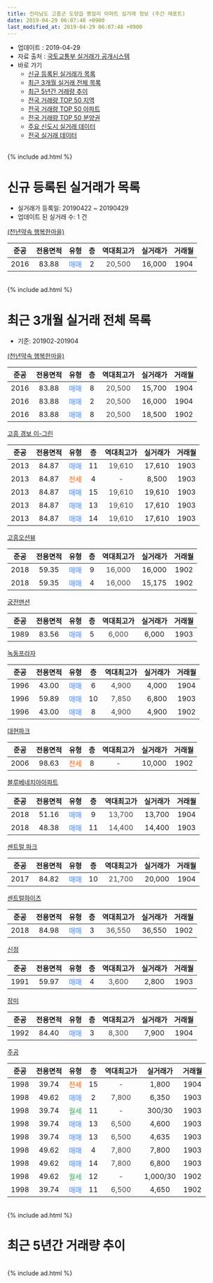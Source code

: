 ```yaml
---
title: 전라남도 고흥군 도양읍 봉암리 아파트 실거래 정보 (주간 레포트)
date: 2019-04-29 06:07:48 +0900
last_modified_at: 2019-04-29 06:07:48 +0900
---
```


* 업데이트 : 2019-04-29
* 자료 출처 : [국토교통부 실거래가 공개시스템](http://rt.molit.go.kr)
* 바로 가기
    * [신규 등록된 실거래가 목록](#신규-등록된-실거래가-목록)
    * [최근 3개월 실거래 전체 목록](#최근-3개월-실거래-전체-목록)
    * [최근 5년간 거래량 추이](#최근-5년간-거래량-추이)
    * [전국 거래량 TOP 50 지역](https://inasie.github.io/apt-trade-info/최근-3개월-전국에서-가장-거래가-많이-발생한-지역)
    * [전국 거래량 TOP 50 아파트](https://inasie.github.io/apt-trade-info/최근-3개월-전국에서-가장-거래가-많이-발생한-아파트)
    * [전국 거래량 TOP 50 분양권](https://inasie.github.io/apt-trade-info/최근-3개월-전국에서-가장-거래가-많이-발생한-분양권)
    * [주요 신도시 실거래 데이터](https://inasie.github.io/apt-trade-info/주요-신도시)
    * [전국 실거래 데이터](https://inasie.github.io/apt-trade-info/전국)
<br>
{% include ad.html %}
<br>

# 신규 등록된 실거래가 목록
* 실거래가 등록일: 20190422 ~ 20190429
* 업데이트 된 실거래 수: 1 건


[(천년약속 행복한마을)](https://search.naver.com/search.naver?query=%EC%A0%84%EB%9D%BC%EB%82%A8%EB%8F%84+%EA%B3%A0%ED%9D%A5%EA%B5%B0+%EB%8F%84%EC%96%91%EC%9D%8D+%EB%B4%89%EC%95%94%EB%A6%AC+%28%EC%B2%9C%EB%85%84%EC%95%BD%EC%86%8D+%ED%96%89%EB%B3%B5%ED%95%9C%EB%A7%88%EC%9D%84%29)

|준공|전용면적|유형|층|역대최고가|실거래가|거래월|
|:---:|:---:|:---:|:---:|:---:|:---:|:---:|
|2016|83.88|<span style="color:#4285f3">매매</span>|2|<span style="color:#444444">20,500</span>|16,000|1904|


<br>
{% include ad.html %}
<br>

# 최근 3개월 실거래 전체 목록
* 기준: 201902-201904


[(천년약속 행복한마을)](https://search.naver.com/search.naver?query=%EC%A0%84%EB%9D%BC%EB%82%A8%EB%8F%84+%EA%B3%A0%ED%9D%A5%EA%B5%B0+%EB%8F%84%EC%96%91%EC%9D%8D+%EB%B4%89%EC%95%94%EB%A6%AC+%28%EC%B2%9C%EB%85%84%EC%95%BD%EC%86%8D+%ED%96%89%EB%B3%B5%ED%95%9C%EB%A7%88%EC%9D%84%29)

|준공|전용면적|유형|층|역대최고가|실거래가|거래월|
|:---:|:---:|:---:|:---:|:---:|:---:|:---:|
|2016|83.88|<span style="color:#4285f3">매매</span>|8|<span style="color:#444444">20,500</span>|15,700|1904|
|2016|83.88|<span style="color:#4285f3">매매</span>|2|<span style="color:#444444">20,500</span>|16,000|1904|
|2016|83.88|<span style="color:#4285f3">매매</span>|8|<span style="color:#444444">20,500</span>|18,500|1902|

[고흥 경보 이-그린](https://search.naver.com/search.naver?query=%EC%A0%84%EB%9D%BC%EB%82%A8%EB%8F%84+%EA%B3%A0%ED%9D%A5%EA%B5%B0+%EB%8F%84%EC%96%91%EC%9D%8D+%EB%B4%89%EC%95%94%EB%A6%AC+%EA%B3%A0%ED%9D%A5+%EA%B2%BD%EB%B3%B4+%EC%9D%B4-%EA%B7%B8%EB%A6%B0)

|준공|전용면적|유형|층|역대최고가|실거래가|거래월|
|:---:|:---:|:---:|:---:|:---:|:---:|:---:|
|2013|84.87|<span style="color:#4285f3">매매</span>|11|<span style="color:#444444">19,610</span>|17,610|1903|
|2013|84.87|<span style="color:#ff5a00">전세</span>|4|<span style="color:#444444">-</span>|8,500|1903|
|2013|84.87|<span style="color:#4285f3">매매</span>|15|<span style="color:#444444">19,610</span>|19,610|1903|
|2013|84.87|<span style="color:#4285f3">매매</span>|13|<span style="color:#444444">19,610</span>|17,610|1903|
|2013|84.87|<span style="color:#4285f3">매매</span>|14|<span style="color:#444444">19,610</span>|17,610|1903|

[고흥오션뷰](https://search.naver.com/search.naver?query=%EC%A0%84%EB%9D%BC%EB%82%A8%EB%8F%84+%EA%B3%A0%ED%9D%A5%EA%B5%B0+%EB%8F%84%EC%96%91%EC%9D%8D+%EB%B4%89%EC%95%94%EB%A6%AC+%EA%B3%A0%ED%9D%A5%EC%98%A4%EC%85%98%EB%B7%B0)

|준공|전용면적|유형|층|역대최고가|실거래가|거래월|
|:---:|:---:|:---:|:---:|:---:|:---:|:---:|
|2018|59.35|<span style="color:#4285f3">매매</span>|9|<span style="color:#444444">16,000</span>|16,000|1902|
|2018|59.35|<span style="color:#4285f3">매매</span>|4|<span style="color:#444444">16,000</span>|15,175|1902|

[궁전맨션](https://search.naver.com/search.naver?query=%EC%A0%84%EB%9D%BC%EB%82%A8%EB%8F%84+%EA%B3%A0%ED%9D%A5%EA%B5%B0+%EB%8F%84%EC%96%91%EC%9D%8D+%EB%B4%89%EC%95%94%EB%A6%AC+%EA%B6%81%EC%A0%84%EB%A7%A8%EC%85%98)

|준공|전용면적|유형|층|역대최고가|실거래가|거래월|
|:---:|:---:|:---:|:---:|:---:|:---:|:---:|
|1989|83.56|<span style="color:#4285f3">매매</span>|5|<span style="color:#444444">6,000</span>|6,000|1903|

[녹동프라자](https://search.naver.com/search.naver?query=%EC%A0%84%EB%9D%BC%EB%82%A8%EB%8F%84+%EA%B3%A0%ED%9D%A5%EA%B5%B0+%EB%8F%84%EC%96%91%EC%9D%8D+%EB%B4%89%EC%95%94%EB%A6%AC+%EB%85%B9%EB%8F%99%ED%94%84%EB%9D%BC%EC%9E%90)

|준공|전용면적|유형|층|역대최고가|실거래가|거래월|
|:---:|:---:|:---:|:---:|:---:|:---:|:---:|
|1996|43.00|<span style="color:#4285f3">매매</span>|6|<span style="color:#444444">4,900</span>|4,000|1904|
|1996|59.89|<span style="color:#4285f3">매매</span>|10|<span style="color:#444444">7,850</span>|6,800|1903|
|1996|43.00|<span style="color:#4285f3">매매</span>|8|<span style="color:#444444">4,900</span>|4,900|1902|

[대현파크](https://search.naver.com/search.naver?query=%EC%A0%84%EB%9D%BC%EB%82%A8%EB%8F%84+%EA%B3%A0%ED%9D%A5%EA%B5%B0+%EB%8F%84%EC%96%91%EC%9D%8D+%EB%B4%89%EC%95%94%EB%A6%AC+%EB%8C%80%ED%98%84%ED%8C%8C%ED%81%AC)

|준공|전용면적|유형|층|역대최고가|실거래가|거래월|
|:---:|:---:|:---:|:---:|:---:|:---:|:---:|
|2006|98.63|<span style="color:#ff5a00">전세</span>|8|<span style="color:#444444">-</span>|10,000|1902|

[블루베네치아아파트](https://search.naver.com/search.naver?query=%EC%A0%84%EB%9D%BC%EB%82%A8%EB%8F%84+%EA%B3%A0%ED%9D%A5%EA%B5%B0+%EB%8F%84%EC%96%91%EC%9D%8D+%EB%B4%89%EC%95%94%EB%A6%AC+%EB%B8%94%EB%A3%A8%EB%B2%A0%EB%84%A4%EC%B9%98%EC%95%84%EC%95%84%ED%8C%8C%ED%8A%B8)

|준공|전용면적|유형|층|역대최고가|실거래가|거래월|
|:---:|:---:|:---:|:---:|:---:|:---:|:---:|
|2018|51.16|<span style="color:#4285f3">매매</span>|9|<span style="color:#444444">13,700</span>|13,700|1904|
|2018|48.38|<span style="color:#4285f3">매매</span>|11|<span style="color:#444444">14,400</span>|14,400|1903|

[센트럴 파크](https://search.naver.com/search.naver?query=%EC%A0%84%EB%9D%BC%EB%82%A8%EB%8F%84+%EA%B3%A0%ED%9D%A5%EA%B5%B0+%EB%8F%84%EC%96%91%EC%9D%8D+%EB%B4%89%EC%95%94%EB%A6%AC+%EC%84%BC%ED%8A%B8%EB%9F%B4+%ED%8C%8C%ED%81%AC)

|준공|전용면적|유형|층|역대최고가|실거래가|거래월|
|:---:|:---:|:---:|:---:|:---:|:---:|:---:|
|2017|84.82|<span style="color:#4285f3">매매</span>|10|<span style="color:#444444">21,700</span>|20,000|1904|

[센트럴하이츠](https://search.naver.com/search.naver?query=%EC%A0%84%EB%9D%BC%EB%82%A8%EB%8F%84+%EA%B3%A0%ED%9D%A5%EA%B5%B0+%EB%8F%84%EC%96%91%EC%9D%8D+%EB%B4%89%EC%95%94%EB%A6%AC+%EC%84%BC%ED%8A%B8%EB%9F%B4%ED%95%98%EC%9D%B4%EC%B8%A0)

|준공|전용면적|유형|층|역대최고가|실거래가|거래월|
|:---:|:---:|:---:|:---:|:---:|:---:|:---:|
|2018|84.98|<span style="color:#4285f3">매매</span>|3|<span style="color:#444444">36,550</span>|36,550|1902|

[신정](https://search.naver.com/search.naver?query=%EC%A0%84%EB%9D%BC%EB%82%A8%EB%8F%84+%EA%B3%A0%ED%9D%A5%EA%B5%B0+%EB%8F%84%EC%96%91%EC%9D%8D+%EB%B4%89%EC%95%94%EB%A6%AC+%EC%8B%A0%EC%A0%95)

|준공|전용면적|유형|층|역대최고가|실거래가|거래월|
|:---:|:---:|:---:|:---:|:---:|:---:|:---:|
|1991|59.97|<span style="color:#4285f3">매매</span>|4|<span style="color:#444444">3,600</span>|2,800|1903|

[장미](https://search.naver.com/search.naver?query=%EC%A0%84%EB%9D%BC%EB%82%A8%EB%8F%84+%EA%B3%A0%ED%9D%A5%EA%B5%B0+%EB%8F%84%EC%96%91%EC%9D%8D+%EB%B4%89%EC%95%94%EB%A6%AC+%EC%9E%A5%EB%AF%B8)

|준공|전용면적|유형|층|역대최고가|실거래가|거래월|
|:---:|:---:|:---:|:---:|:---:|:---:|:---:|
|1992|84.40|<span style="color:#4285f3">매매</span>|3|<span style="color:#444444">8,300</span>|7,900|1904|

[주공](https://search.naver.com/search.naver?query=%EC%A0%84%EB%9D%BC%EB%82%A8%EB%8F%84+%EA%B3%A0%ED%9D%A5%EA%B5%B0+%EB%8F%84%EC%96%91%EC%9D%8D+%EB%B4%89%EC%95%94%EB%A6%AC+%EC%A3%BC%EA%B3%B5)

|준공|전용면적|유형|층|역대최고가|실거래가|거래월|
|:---:|:---:|:---:|:---:|:---:|:---:|:---:|
|1998|39.74|<span style="color:#ff5a00">전세</span>|15|<span style="color:#444444">-</span>|1,800|1904|
|1998|49.62|<span style="color:#4285f3">매매</span>|2|<span style="color:#444444">7,800</span>|6,350|1903|
|1998|39.74|<span style="color:#34a853">월세</span>|11|<span style="color:#444444">-</span>|300/30|1903|
|1998|39.74|<span style="color:#4285f3">매매</span>|13|<span style="color:#444444">6,500</span>|4,600|1903|
|1998|39.74|<span style="color:#4285f3">매매</span>|13|<span style="color:#444444">6,500</span>|4,635|1903|
|1998|49.62|<span style="color:#4285f3">매매</span>|4|<span style="color:#444444">7,800</span>|7,800|1903|
|1998|49.62|<span style="color:#4285f3">매매</span>|14|<span style="color:#444444">7,800</span>|6,800|1903|
|1998|49.62|<span style="color:#34a853">월세</span>|12|<span style="color:#444444">-</span>|1,000/30|1902|
|1998|39.74|<span style="color:#4285f3">매매</span>|11|<span style="color:#444444">6,500</span>|4,650|1902|


<br>
{% include ad.html %}
<br>

# 최근 5년간 거래량 추이


<div style="width:100%;">
    <canvas id="deal_progress" height="200"></canvas>
</div>

<script>
new Chart(document.getElementById("deal_progress"), {
    type: 'line',
    data: {
        labels: ['201404','201405','201406','201407','201408','201409','201410','201411','201412','201501','201502','201503','201504','201505','201506','201507','201508','201509','201510','201511','201512','201601','201602','201603','201604','201605','201606','201607','201608','201609','201610','201611','201612','201701','201702','201703','201704','201705','201706','201707','201708','201709','201710','201711','201712','201801','201802','201803','201804','201805','201806','201807','201808','201809','201810','201811','201812','201901','201902','201903','201904'],
        datasets: [{
            label: '매매',
            pointRadius: 1,
            data: [13, 9, 10, 11, 8, 8, 5, 5, 9, 5, 12, 14, 12, 16, 11, 9, 13, 8, 13, 5, 6, 16, 9, 9, 5, 9, 11, 7, 5, 11, 10, 5, 11, 3, 9, 13, 18, 12, 8, 5, 8, 11, 10, 8, 3, 7, 14, 10, 19, 18, 7, 11, 21, 11, 14, 10, 11, 7, 6, 13, 6],
            borderColor: "rgba(255, 201, 14, 1)",
            backgroundColor: "rgba(255, 201, 14, 0.5)",
            fill: false,
            lineTension: 0
        },{
            label: '전월세',
            pointRadius: 1,
            data: [4, 3, 0, 2, 2, 3, 2, 0, 1, 0, 2, 3, 2, 2, 2, 2, 3, 2, 3, 1, 3, 2, 1, 5, 2, 0, 1, 0, 2, 0, 0, 0, 0, 0, 3, 1, 3, 1, 3, 1, 3, 1, 1, 3, 0, 1, 3, 2, 1, 1, 3, 4, 2, 3, 2, 2, 1, 0, 2, 2, 1],
            borderColor: "rgba(0, 141, 185, 1)",
            backgroundColor: "rgba(0, 141, 185, 0.5)",
            fill: false,
            lineTension: 0
        }
        ]
    },
    options: {
        responsive: true,
        title: {
            display: false
        },
        tooltips: {
            mode: 'index',
            intersect: false
        },
        hover: {
            mode: 'nearest',
            intersect: true
        },
        scales: {
            xAxes: [{
                display: true,
                scaleLabel: {
                    display: true,
                    labelString: '년/월'
                }
            }],
            yAxes: [{
                display: true,
                ticks: {
                    suggestedMin: 0,
                },
                scaleLabel: {
                    display: true,
                    labelString: '실거래 수'
                }
            }]
        }
    }
});

</script>


<br>
{% include ad.html %}
<br>

